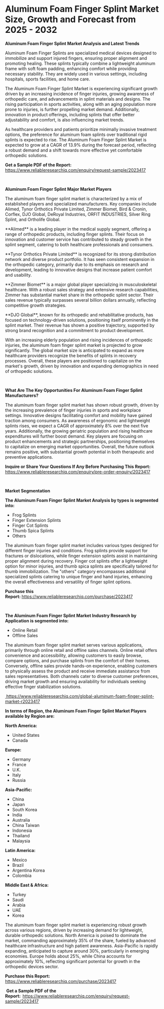 <p><h1>Aluminum Foam Finger Splint Market Size, Growth and Forecast from 2025 - 2032</h1></p><p><strong>Aluminum Foam Finger Splint Market Analysis and Latest Trends</strong></p>
<p><p>Aluminum Foam Finger Splints are specialized medical devices designed to immobilize and support injured fingers, ensuring proper alignment and promoting healing. These splints typically combine a lightweight aluminum frame with soft foam padding, enhancing comfort while providing necessary stability. They are widely used in various settings, including hospitals, sports facilities, and home care.</p><p>The Aluminum Foam Finger Splint Market is experiencing significant growth driven by an increasing incidence of finger injuries, growing awareness of orthopedic care, and advancements in splint materials and designs. The rising participation in sports activities, along with an aging population more prone to injuries, is further propelling market demand. Additionally, innovation in product offerings, including splints that offer better adjustability and comfort, is also influencing market trends.</p><p>As healthcare providers and patients prioritize minimally invasive treatment options, the preference for aluminum foam splints over traditional rigid splints is expected to rise. The Aluminum Foam Finger Splint Market is expected to grow at a CAGR of 13.9% during the forecast period, reflecting a robust demand and a shift towards more effective yet comfortable orthopedic solutions.</p></p>
<p><strong>Get a Sample PDF of the Report:&nbsp;</strong> <a href="https://www.reliableresearchiq.com/enquiry/request-sample/2023417?utm_campaign=3723&utm_medium=2&utm_source=Github&utm_content=ia&utm_term=17042025&utm_id=aluminum-foam-finger-splint">https://www.reliableresearchiq.com/enquiry/request-sample/2023417</a></p>
<p>&nbsp;</p>
<p><strong>Aluminum Foam Finger Splint Major Market Players</strong></p>
<p><p>The aluminum foam finger splint market is characterized by a mix of established players and specialized manufacturers. Key companies include Alimed, Tynor Orthotics Private Limited, Zimmer Biomet, Bird & Cronin, Corflex, DJO Global, DeRoyal Industries, ORFIT INDUSTRIES, Silver Ring Splint, and Ortholife Global.</p><p>**Alimed** is a leading player in the medical supply segment, offering a range of orthopedic products, including finger splints. Their focus on innovation and customer service has contributed to steady growth in the splint segment, catering to both healthcare professionals and consumers.</p><p>**Tynor Orthotics Private Limited** is recognized for its strong distribution network and diverse product portfolio. It has seen consistent expansion in the orthopedic category, primarily due to its emphasis on research and development, leading to innovative designs that increase patient comfort and usability.</p><p>**Zimmer Biomet** is a major global player specializing in musculoskeletal healthcare. With a robust sales strategy and extensive research capabilities, Zimmer has substantial market share in the orthopedic splint sector. Their sales revenue typically surpasses several billion dollars annually, reflecting competitive growth strategies.</p><p>**DJO Global**, known for its orthopedic and rehabilitative products, has focused on technology-driven solutions, positioning itself prominently in the splint market. Their revenue has shown a positive trajectory, supported by strong brand recognition and a commitment to product development.</p><p>With an increasing elderly population and rising incidences of orthopedic injuries, the aluminum foam finger splint market is projected to grow significantly. The global market size is anticipated to expand as more healthcare providers recognize the benefits of splints in recovery processes. Overall, these players are positioned to capitalize on the market's growth, driven by innovation and expanding demographics in need of orthopedic solutions.</p></p>
<p>&nbsp;</p>
<p><strong>What Are The Key Opportunities For Aluminum Foam Finger Splint Manufacturers?</strong></p>
<p><p>The aluminum foam finger splint market has shown robust growth, driven by the increasing prevalence of finger injuries in sports and workplace settings. Innovative designs facilitating comfort and mobility have gained traction among consumers. As awareness of ergonomic and lightweight splints rises, we expect a CAGR of approximately 8% over the next five years. Additionally, the growing geriatric population and rising healthcare expenditures will further boost demand. Key players are focusing on product enhancements and strategic partnerships, positioning themselves to capitalize on emerging market opportunities. Overall, the future outlook remains positive, with substantial growth potential in both therapeutic and preventive applications.</p></p>
<p><strong>Inquire or Share Your Questions If Any Before Purchasing This Report:</strong> <a href="https://www.reliableresearchiq.com/enquiry/pre-order-enquiry/2023417?utm_campaign=3723&utm_medium=2&utm_source=Github&utm_content=ia&utm_term=17042025&utm_id=aluminum-foam-finger-splint">https://www.reliableresearchiq.com/enquiry/pre-order-enquiry/2023417</a></p>
<p>&nbsp;</p>
<p><strong>Market Segmentation</strong></p>
<p><strong>The Aluminum Foam Finger Splint Market Analysis by types is segmented into:</strong></p>
<p><ul><li>Frog Splints</li><li>Finger Extension Splints</li><li>Finger Cot Splints</li><li>Thumb Spica Splints</li><li>Others</li></ul></p>
<p><p>The aluminum foam finger splint market includes various types designed for different finger injuries and conditions. Frog splints provide support for fractures or dislocations, while finger extension splints assist in maintaining proper alignment during recovery. Finger cot splints offer a lightweight option for minor injuries, and thumb spica splints are specifically tailored for thumb immobilization. The "others" category encompasses additional specialized splints catering to unique finger and hand injuries, enhancing the overall effectiveness and versatility of finger splint options.</p></p>
<p><strong>Purchase this Report:&nbsp;</strong><a href="https://www.reliableresearchiq.com/purchase/2023417?utm_campaign=3723&utm_medium=2&utm_source=Github&utm_content=ia&utm_term=17042025&utm_id=aluminum-foam-finger-splint">https://www.reliableresearchiq.com/purchase/2023417</a></p>
<p>&nbsp;</p>
<p><strong>The Aluminum Foam Finger Splint Market Industry Research by Application is segmented into:</strong></p>
<p><ul><li>Online Retail</li><li>Offline Sales</li></ul></p>
<p><p>The aluminum foam finger splint market serves various applications, primarily through online retail and offline sales channels. Online retail offers convenience and accessibility, allowing customers to easily browse, compare options, and purchase splints from the comfort of their homes. Conversely, offline sales provide hands-on experience, enabling customers to physically assess the product and receive immediate assistance from sales representatives. Both channels cater to diverse customer preferences, driving market growth and ensuring availability for individuals seeking effective finger stabilization solutions.</p></p>
<p><a href="https://www.reliableresearchiq.com/global-aluminum-foam-finger-splint-market-r2023417?utm_campaign=3723&utm_medium=2&utm_source=Github&utm_content=ia&utm_term=17042025&utm_id=aluminum-foam-finger-splint">&nbsp;https://www.reliableresearchiq.com/global-aluminum-foam-finger-splint-market-r2023417</a></p>
<p><strong>In terms of Region, the Aluminum Foam Finger Splint Market Players available by Region are:</strong></p>
<p>
    <p> <strong> North America: </strong>
        <ul>
            <li>United States</li>
            <li>Canada</li>
        </ul>
        </p> 
    <p> <strong> Europe: </strong>
        <ul>
            <li>Germany</li>
            <li>France</li>
            <li>U.K.</li>
            <li>Italy</li>
            <li>Russia</li>
        </ul>
        </p> 
    <p> <strong> Asia-Pacific: </strong>
        <ul>
            <li>China</li>
            <li>Japan</li>
            <li>South Korea</li>
            <li>India</li>
            <li>Australia</li>
            <li>China Taiwan</li>
            <li>Indonesia</li>
            <li>Thailand</li>
            <li>Malaysia</li>
        </ul>
        </p> 
    <p> <strong> Latin America: </strong>
        <ul>
            <li>Mexico</li>
            <li>Brazil</li>
            <li>Argentina Korea</li>
            <li>Colombia</li>
        </ul>
        </p> 
    <p> <strong> Middle East & Africa: </strong>
        <ul>
            <li>Turkey</li>
            <li>Saudi</li>
            <li>Arabia</li>
            <li>UAE</li>
            <li>Korea</li>
        </ul>
    </p>
    </p>
<p><p>The aluminum foam finger splint market is experiencing robust growth across various regions, driven by increasing demand for lightweight, durable orthopedic solutions. North America is poised to dominate the market, commanding approximately 35% of the share, fueled by advanced healthcare infrastructure and high patient awareness. Asia-Pacific is rapidly expanding, anticipated to capture around 30%, particularly in emerging economies. Europe holds about 25%, while China accounts for approximately 10%, reflecting significant potential for growth in the orthopedic devices sector.</p></p>
<p><strong>Purchase this Report: </strong><a href="https://www.reliableresearchiq.com/purchase/2023417?utm_campaign=3723&utm_medium=2&utm_source=Github&utm_content=ia&utm_term=17042025&utm_id=aluminum-foam-finger-splint">https://www.reliableresearchiq.com/purchase/2023417</a></p>
<p>&nbsp;<strong>Get a Sample PDF of the Report:&nbsp;&nbsp;</strong><a href="https://www.reliableresearchiq.com/enquiry/request-sample/2023417?utm_campaign=3723&utm_medium=2&utm_source=Github&utm_content=ia&utm_term=17042025&utm_id=aluminum-foam-finger-splint">https://www.reliableresearchiq.com/enquiry/request-sample/2023417</a></p>
<p><strong></strong></p>
<p><p></p><p></p><p></p></p>